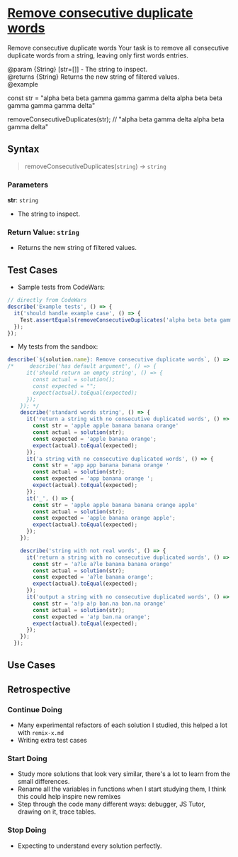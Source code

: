 # [Remove consecutive duplicate words](https://www.codewars.com/kata/5b39e91ee7a2c103300018b3/train/javascript)


Remove consecutive duplicate words
Your task is to remove all consecutive duplicate words from a string, leaving only first words entries.   

@param {String} [str=[]] - The string to inspect.  
@returns {String} Returns the new string of filtered values.  
@example

const str = "alpha beta beta gamma gamma gamma delta alpha beta beta gamma gamma gamma delta"  

removeConsecutiveDuplicates(str); // "alpha beta gamma delta alpha beta gamma delta"  




## Syntax

> removeConsecutiveDuplicates(`string`) -> `string`

### Parameters

**str**: `string`

- The string to inspect.

### Return Value: `string`

- Returns the new string of filtered values.

## Test Cases

- Sample tests from CodeWars:

```js
// directly from CodeWars
describe('Example tests', () => {
  it('should handle example case', () => {
    Test.assertEquals(removeConsecutiveDuplicates('alpha beta beta gamma gamma gamma delta alpha beta beta gamma gamma gamma delta'), 'alpha beta gamma delta alpha beta gamma delta');
  });
});
```

- My tests from the sandbox:

```js
describe(`${solution.name}: Remove consecutive duplicate words`, () => {
/*     describe('has default argument', () => {
      it('should return an empty string', () => {
        const actual = solution();
        const expected = "";
        expect(actual).toEqual(expected);
      });
    }); */
    describe('standard words string', () => {
      it('return a string with no consecutive duplicated words', () => {
        const str = 'apple apple banana banana orange'
        const actual = solution(str);
        const expected = 'apple banana orange';
        expect(actual).toEqual(expected);
      });
      it('a string with no consecutive duplicated words', () => {
        const str = 'app app banana banana orange '
        const actual = solution(str);
        const expected = 'app banana orange ';
        expect(actual).toEqual(expected);
      });
      it('_', () => {
        const str = 'apple apple banana banana orange apple'
        const actual = solution(str);
        const expected = 'apple banana orange apple';
        expect(actual).toEqual(expected);
      });
    });

    describe('string with not real words', () => {
      it('return a string with no consecutive duplicated words', () => {
        const str = 'a?le a?le banana banana orange'
        const actual = solution(str);
        const expected = 'a?le banana orange';
        expect(actual).toEqual(expected);
      });
      it('output a string with no consecutive duplicated words', () => {
        const str = 'a!p a!p ban.na ban.na orange'
        const actual = solution(str);
        const expected = 'a!p ban.na orange';
        expect(actual).toEqual(expected);
      });
    });
  });
```

## Use Cases 

<!--
  write a minimum of 2 use cases to show this functions behavior.

  try to find interesting _edge cases_, it's good for you ;)
  an edge case is when a function behaves different than you'd expect.
  This will help you and others better understand the function.

  https://www.geeksforgeeks.org/dont-forget-edge-cases/
-->

<!--  copy #to do
```js
const june = 6;
const juneQuarter = quarterOf(june);
console.log(juneQuarter); // 2
```

The first third quarter month:

```js
const july = 7;
const julyQuarter = quarterOf(july);
console.log(julyQuarter); // 3
``` 
-->

## Retrospective

<!--
  write any notes to help you review this exercise later, and to help others' study it.

  this might include:

  - good ideas to use later in your own code
  - less good ideas to avoid in your own code
  - new vocabulary you learned
  - the most important thing(s) you learned
  - something that you still don't understand but want to keep studying
  - something that surprised you
  - tricks you will want to remember and use later
-->

<!-- copy from example # to do
Studying ldq's solution I finally understood why to use parenthesis, I'd always
wondered why you'd need to wrap thing in extra parenthesis. Experimenting with
their solution I found that it only works with the parenthesis like they are.
any other way and it doesn't pass the tests. (order of operations!)

Statements and expressions also clicked for me. Studying solutions that do and
don't use implicit returns helped to see this.

I'm still struggling to tell the difference between strategy and implementation.
Its hard for me to describe how the problem was solved without mentioning the
implementation.
 -->


### Continue Doing

- Many experimental refactors of each solution I studied, this helped a lot with
  `remix-x.md`
- Writing extra test cases

### Start Doing

- Study more solutions that look very similar, there's a lot to learn from the
  small differences.
- Rename all the variables in functions when I start studying them, I think this
  could help inspire new remixes
- Step through the code many different ways: debugger, JS Tutor, drawing on it,
  trace tables.

### Stop Doing
- Expecting to understand every solution perfectly.
